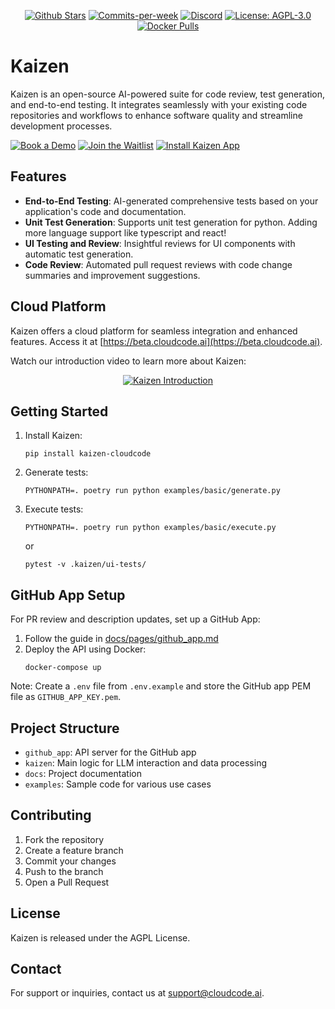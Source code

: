 <p align="center">
  <a href="https://github.com/Cloud-Code-AI/"><img src="https://img.shields.io/github/stars/Cloud-Code-AI/cloudcode" alt="Github Stars"></a>
  <a href="https://github.com/Cloud-Code-AI/cloudcode/pulse"><img src="https://img.shields.io/github/commit-activity/w/Cloud-Code-AI/cloudcode" alt="Commits-per-week"></a>
  <a href="https://discord.gg/W33Hh5yWpj"><img src="https://img.shields.io/discord/1156434217966764033.svg?style=social&logo=discord" alt="Discord"></a>
  <a href="https://opensource.org/license/agpl-v3"><img src="https://img.shields.io/badge/License-AGPL%20v3-blue.svg" alt="License: AGPL-3.0"></a>
  <a href="https://hub.docker.com/r/cloudcodeai/kaizen-app"><img src="https://img.shields.io/docker/pulls/cloudcodeai/kaizen-app.svg?style=flat-square" alt="Docker Pulls"></a>
</p>

# Kaizen

Kaizen is an open-source AI-powered suite for code review, test generation, and end-to-end testing. It integrates seamlessly with your existing code repositories and workflows to enhance software quality and streamline development processes.

[![Book a Demo](https://img.shields.io/badge/Book%20a%20Demo-Book%20Now-brightgreen)](https://www.cloudcode.ai/book-a-demo.html) [![Join the Waitlist](https://img.shields.io/badge/Join%20the%20Waitlist-Sign%20Up-blue)](https://cloudcode.ai/#cta) [![Install Kaizen App](https://img.shields.io/badge/Get%20Kaizen%20App-Install-8A2BE2)](https://github.com/apps/kaizen-bot)

## Features

- **End-to-End Testing**: AI-generated comprehensive tests based on your application's code and documentation.
- **Unit Test Generation**: Supports unit test generation for python. Adding more language support like typescript and react!
- **UI Testing and Review**: Insightful reviews for UI components with automatic test generation.
- **Code Review**: Automated pull request reviews with code change summaries and improvement suggestions.

## Cloud Platform

Kaizen offers a cloud platform for seamless integration and enhanced features. Access it at [https://beta.cloudcode.ai](https://beta.cloudcode.ai).

Watch our introduction video to learn more about Kaizen:

<p align="center">
  <a href="https://www.youtube.com/watch?v=280CfSQs2ss">
    <img src="https://img.youtube.com/vi/280CfSQs2ss/0.jpg" alt="Kaizen Introduction">
  </a>
</p>

## Getting Started

1. Install Kaizen:
   ```
   pip install kaizen-cloudcode
   ```

2. Generate tests:
   ```
   PYTHONPATH=. poetry run python examples/basic/generate.py
   ```

3. Execute tests:
   ```
   PYTHONPATH=. poetry run python examples/basic/execute.py
   ```
   or
   ```
   pytest -v .kaizen/ui-tests/
   ```

## GitHub App Setup

For PR review and description updates, set up a GitHub App:
1. Follow the guide in [docs/pages/github_app.md](docs/pages/github_app.md)
2. Deploy the API using Docker:
   ```
   docker-compose up
   ```

Note: Create a `.env` file from `.env.example` and store the GitHub app PEM file as `GITHUB_APP_KEY.pem`.

## Project Structure

- `github_app`: API server for the GitHub app
- `kaizen`: Main logic for LLM interaction and data processing
- `docs`: Project documentation
- `examples`: Sample code for various use cases

## Contributing

1. Fork the repository
2. Create a feature branch
3. Commit your changes
4. Push to the branch
5. Open a Pull Request

## License

Kaizen is released under the AGPL License.

## Contact

For support or inquiries, contact us at support@cloudcode.ai.